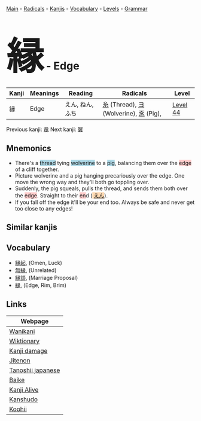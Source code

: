 <style> bigfont {font-size: 100px}</style>
[Main](../index.md) -
[Radicals](../radicals.md) -
[Kanjis](../kanjis.md) -
[Vocabulary](../vocabulary.md) -
[Levels](../levels.md) -
[Grammar](../grammar.md)
# <bigfont> 縁</bigfont> - Edge 

| Kanji | Meanings | Reading | Radicals | Level |
| --- | --- | --- | --- | --- |
| 縁 | Edge | えん, ねん, ふち | [糸](../radicals/糸.md) (Thread), [ヨ](../radicals/ヨ.md) (Wolverine), [豕](../radicals/豕.md) (Pig),  | [Level 44](../levels/wk_level44.md) |

Previous kanji: [竜](竜.md) Next kanji: [翼](翼.md) 

## Mnemonics
 * There's a <span style="background-color:#ADD8E6"> thread</span> tying <span style="background-color:#ADD8E6"> wolverine</span> to a <span style="background-color:#ADD8E6"> pig</span>, balancing them over the <span style="background-color:#ffcccb"> edge</span> of a cliff together.
* Picture wolverine and a pig hanging precariously over the edge. One move the wrong way and they'll both go toppling over.
* Suddenly, the pig squeals, pulls the thread, and sends them both over the <span style="background-color:#ffcccb"> edge</span>. Straight to their <span style="background-color:#ffcccb"> en</span>d (<span style="background-color:#fed8b1"> [えん](https://jisho.org/search/えん)</span>).
* If you fall off the edge it'll be your end too. Always be safe and never get too close to any edges!


## Similar kanjis
 


## Vocabulary
 * [縁起](../vocabulary/縁.md), (Omen, Luck)
* [無縁](../vocabulary/縁.md), (Unrelated)
* [縁談](../vocabulary/縁.md), (Marriage Proposal)
* [縁](../vocabulary/縁.md), (Edge, Rim, Brim)



## Links 

| Webpage |
| --- |
| [Wanikani          ](https://www.wanikani.com/kanji/縁) |
| [Wiktionary        ](https://en.wiktionary.org/wiki/縁) |
| [Kanji damage      ](http://www.kanjidamage.com/kanji/search?utf8=✓&q=縁) |
| [Jitenon           ](https://jitenon.com/kanji/縁) |
| [Tanoshii japanese ](https://www.tanoshiijapanese.com/dictionary/kanji.cfm?k=縁) |
| [Baike             ](https://baike.baidu.com/item/縁) |
| [Kanji Alive       ](https://app.kanjialive.com/縁) |
| [Kanshudo          ](https://www.kanshudo.com/searchmn?q=縁) |
| [Koohii            ](https://kanji.koohii.com/study/kanji/縁) |
